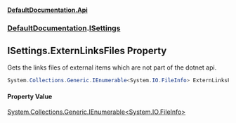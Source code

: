 #### [DefaultDocumentation\.Api](../../index.md 'index')
### [DefaultDocumentation](../../index.md#DefaultDocumentation 'DefaultDocumentation').[ISettings](index.md 'DefaultDocumentation\.ISettings')

## ISettings\.ExternLinksFiles Property

Gets the links files of external items which are not part of the dotnet api\.

```csharp
System.Collections.Generic.IEnumerable<System.IO.FileInfo> ExternLinksFiles { get; }
```

#### Property Value
[System\.Collections\.Generic\.IEnumerable&lt;](https://docs.microsoft.com/en-us/dotnet/api/System.Collections.Generic.IEnumerable-1 'System\.Collections\.Generic\.IEnumerable\`1')[System\.IO\.FileInfo](https://docs.microsoft.com/en-us/dotnet/api/System.IO.FileInfo 'System\.IO\.FileInfo')[&gt;](https://docs.microsoft.com/en-us/dotnet/api/System.Collections.Generic.IEnumerable-1 'System\.Collections\.Generic\.IEnumerable\`1')